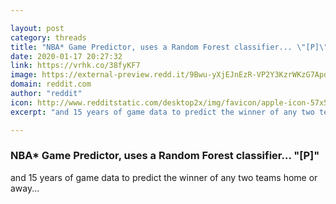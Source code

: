 ```yaml
---

layout: post
category: threads
title: "NBA* Game Predictor, uses a Random Forest classifier... \"[P]\""
date: 2020-01-17 20:27:32
link: https://vrhk.co/38fyKF7
image: https://external-preview.redd.it/9Bwu-yXjEJnEzR-VP2Y3KzrWKzG7ApdwIg_q8FZKcfw.jpg?width=440&height=230.366492147&auto=webp&s=7e61c5126d802e34f49b5ef2786827f3dba21c37
domain: reddit.com
author: "reddit"
icon: http://www.redditstatic.com/desktop2x/img/favicon/apple-icon-57x57.png
excerpt: "and 15 years of game data to predict the winner of any two teams home or away..."

---
```


### NBA* Game Predictor, uses a Random Forest classifier... "[P]"

and 15 years of game data to predict the winner of any two teams home or away...